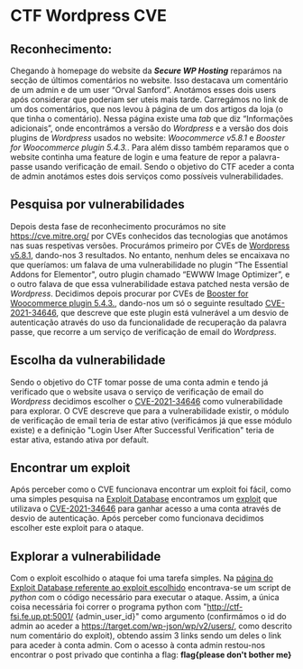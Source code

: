 # CTF Wordpress CVE 

## Reconhecimento:
 
Chegando à homepage do website da ***Secure WP Hosting*** reparámos na secção de últimos comentários no website. Isso destacava um comentário de um admin e de um user “Orval Sanford”. Anotámos esses dois users após considerar que poderiam ser uteis mais tarde. Carregámos no link de um dos comentários, que nos levou à página de um dos artigos da loja (o que tinha o comentário). Nessa página existe uma *tab* que diz “Informações adicionais”, onde encontrámos a versão do *Wordpress* e a versão dos dois plugins de *Wordpress* usados no website: *Woocommerce v5.8.1* e *Booster for Woocommerce plugin 5.4.3.*. Para além disso também reparamos que o website continha uma feature de login e uma feature de repor a palavra-passe usando verificação de email. Sendo o objetivo do CTF aceder a conta de admin anotámos estes dois serviços como possíveis vulnerabilidades.

## Pesquisa por vulnerabilidades

Depois desta fase de reconhecimento procurámos no site https://cve.mitre.org/ por CVEs conhecidos das tecnologias que anotámos nas suas respetivas versões. Procurámos primeiro por CVEs de [Wordpress v5.8.1](https://cve.mitre.org/cgi-bin/cvekey.cgi?keyword=Wordpress+5.8.1), dando-nos 3 resultados. No entanto, nenhum deles se encaixava no que queríamos: um falava de uma vulnerabilidade no plugin “The Essential Addons for Elementor", outro plugin chamado “EWWW Image Optimizer”, e o outro falava de que essa vulnerabilidade estava patched nesta versão de *Wordpress*.
Decidimos depois procurar por CVEs de [Booster for Woocommerce plugin 5.4.3.](https://cve.mitre.org/cgi-bin/cvekey.cgi?keyword=Booster+for+Woocommerce+5.4.3), dando-nos um só o seguinte resultado [CVE-2021-34646](https://nvd.nist.gov/vuln/detail/CVE-2021-34646), que descreve que este plugin está vulnerável a um desvio de autenticação através do uso da funcionalidade de recuperação da palavra passe, que recorre a um serviço de verificação de email do *Wordpress*.

## Escolha da vulnerabilidade
Sendo o objetivo do CTF tomar posse de uma conta admin e tendo já verificado que o website usava o serviço de verificação de email do *Wordpress* decidimos escolher o [CVE-2021-34646](https://nvd.nist.gov/vuln/detail/CVE-2021-34646) como vulnerabilidade para explorar. O CVE descreve que para a vulnerabilidade existir, o módulo de verificação de email teria de estar ativo (verificámos já que esse módulo existe) e a definição "Login User After Successful Verification" teria de estar ativa, estando ativa por default.

## Encontrar um exploit
Após perceber como o CVE funcionava encontrar um exploit foi fácil, como uma simples pesquisa na [Exploit Database](https://www.exploit-db.com/) encontramos um [exploit](https://www.exploit-db.com/exploits/50299) que utilizava o [CVE-2021-34646](https://nvd.nist.gov/vuln/detail/CVE-2021-34646) para ganhar acesso a uma conta através de desvio de autenticação. Após perceber como funcionava decidimos escolher este exploit para o ataque.

## Explorar a vulnerabilidade

Com o exploit escolhido o ataque foi uma tarefa simples. Na [página do Exploit Database referente ao exploit escolhido](https://www.exploit-db.com/exploits/50299) encontrava-se um script de *python* com  o código necessário para executar o ataque. Assim, a única coisa necessária foi correr o programa python com "http://ctf-fsi.fe.up.pt:5001/ {admin_user_id}" como argumento (confirmámos o id do admin ao aceder a https://target.com/wp-json/wp/v2/users/, como descrito num comentário do exploit), obtendo assim 3 links sendo um deles o link para aceder à conta admin. Com o acesso à conta admin restou-nos encontrar o post privado que continha a flag: **flag{please don't bother me}**
